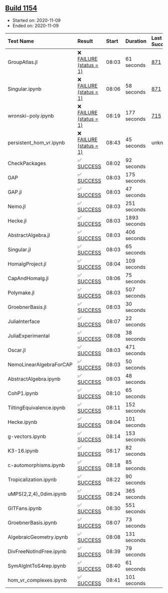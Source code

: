 ## [Build 1154](https://oscarci.mathematik.uni-kl.de/job/oscar-stable/1154/)

* Started on: 2020-11-09
* Ended on: 2020-11-09

| Test Name    | Result | Start | Duration | Last Success | First Failure |
|:-------------|:-------|:------|:---------|:-------------|:--------------|
| GroupAtlas.jl | ❌ [FAILURE (status = 1)](https://oscarci.mathematik.uni-kl.de/job/oscar-stable/1154/artifact/logs/build-1154/GroupAtlas.jl.log) | 08:03 | 61 seconds | [871](https://oscarci.mathematik.uni-kl.de/job/oscar-stable/871/) | [872](https://oscarci.mathematik.uni-kl.de/job/oscar-stable/872/) |
| Singular.ipynb | ❌ [FAILURE (status = 1)](https://oscarci.mathematik.uni-kl.de/job/oscar-stable/1154/artifact/logs/build-1154/Singular.ipynb.log) | 08:06 | 58 seconds | [871](https://oscarci.mathematik.uni-kl.de/job/oscar-stable/871/) | [872](https://oscarci.mathematik.uni-kl.de/job/oscar-stable/872/) |
| wronski-poly.ipynb | ❌ [FAILURE (status = 1)](https://oscarci.mathematik.uni-kl.de/job/oscar-stable/1154/artifact/logs/build-1154/wronski-poly.ipynb.log) | 08:19 | 177 seconds | [715](https://oscarci.mathematik.uni-kl.de/job/oscar-stable/715/) | [716](https://oscarci.mathematik.uni-kl.de/job/oscar-stable/716/) |
| persistent_hom_vr.ipynb | ❌ [FAILURE (status = 1)](https://oscarci.mathematik.uni-kl.de/job/oscar-stable/1154/artifact/logs/build-1154/persistent_hom_vr.ipynb.log) | 08:43 | 45 seconds | unknown | unknown |
| CheckPackages | ✅ [SUCCESS](https://oscarci.mathematik.uni-kl.de/job/oscar-stable/1154/artifact/logs/build-1154/CheckPackages.log) | 08:02 | 92 seconds |  |  |
| GAP | ✅ [SUCCESS](https://oscarci.mathematik.uni-kl.de/job/oscar-stable/1154/artifact/logs/build-1154/GAP.log) | 08:03 | 175 seconds |  |  |
| GAP.jl | ✅ [SUCCESS](https://oscarci.mathematik.uni-kl.de/job/oscar-stable/1154/artifact/logs/build-1154/GAP.jl.log) | 08:03 | 47 seconds |  |  |
| Nemo.jl | ✅ [SUCCESS](https://oscarci.mathematik.uni-kl.de/job/oscar-stable/1154/artifact/logs/build-1154/Nemo.jl.log) | 08:03 | 251 seconds |  |  |
| Hecke.jl | ✅ [SUCCESS](https://oscarci.mathematik.uni-kl.de/job/oscar-stable/1154/artifact/logs/build-1154/Hecke.jl.log) | 08:03 | 1893 seconds |  |  |
| AbstractAlgebra.jl | ✅ [SUCCESS](https://oscarci.mathematik.uni-kl.de/job/oscar-stable/1154/artifact/logs/build-1154/AbstractAlgebra.jl.log) | 08:03 | 406 seconds |  |  |
| Singular.jl | ✅ [SUCCESS](https://oscarci.mathematik.uni-kl.de/job/oscar-stable/1154/artifact/logs/build-1154/Singular.jl.log) | 08:03 | 65 seconds |  |  |
| HomalgProject.jl | ✅ [SUCCESS](https://oscarci.mathematik.uni-kl.de/job/oscar-stable/1154/artifact/logs/build-1154/HomalgProject.jl.log) | 08:04 | 109 seconds |  |  |
| CapAndHomalg.jl | ✅ [SUCCESS](https://oscarci.mathematik.uni-kl.de/job/oscar-stable/1154/artifact/logs/build-1154/CapAndHomalg.jl.log) | 08:06 | 75 seconds |  |  |
| Polymake.jl | ✅ [SUCCESS](https://oscarci.mathematik.uni-kl.de/job/oscar-stable/1154/artifact/logs/build-1154/Polymake.jl.log) | 08:03 | 507 seconds |  |  |
| GroebnerBasis.jl | ✅ [SUCCESS](https://oscarci.mathematik.uni-kl.de/job/oscar-stable/1154/artifact/logs/build-1154/GroebnerBasis.jl.log) | 08:03 | 30 seconds |  |  |
| JuliaInterface | ✅ [SUCCESS](https://oscarci.mathematik.uni-kl.de/job/oscar-stable/1154/artifact/logs/build-1154/JuliaInterface.log) | 08:07 | 22 seconds |  |  |
| JuliaExperimental | ✅ [SUCCESS](https://oscarci.mathematik.uni-kl.de/job/oscar-stable/1154/artifact/logs/build-1154/JuliaExperimental.log) | 08:08 | 38 seconds |  |  |
| Oscar.jl | ✅ [SUCCESS](https://oscarci.mathematik.uni-kl.de/job/oscar-stable/1154/artifact/logs/build-1154/Oscar.jl.log) | 08:03 | 471 seconds |  |  |
| NemoLinearAlgebraForCAP | ✅ [SUCCESS](https://oscarci.mathematik.uni-kl.de/job/oscar-stable/1154/artifact/logs/build-1154/NemoLinearAlgebraForCAP.log) | 08:03 | 50 seconds |  |  |
| AbstractAlgebra.ipynb | ✅ [SUCCESS](https://oscarci.mathematik.uni-kl.de/job/oscar-stable/1154/artifact/logs/build-1154/AbstractAlgebra.ipynb.log) | 08:03 | 48 seconds |  |  |
| CohP1.ipynb | ✅ [SUCCESS](https://oscarci.mathematik.uni-kl.de/job/oscar-stable/1154/artifact/logs/build-1154/CohP1.ipynb.log) | 08:10 | 65 seconds |  |  |
| TiltingEquivalence.ipynb | ✅ [SUCCESS](https://oscarci.mathematik.uni-kl.de/job/oscar-stable/1154/artifact/logs/build-1154/TiltingEquivalence.ipynb.log) | 08:11 | 152 seconds |  |  |
| Hecke.ipynb | ✅ [SUCCESS](https://oscarci.mathematik.uni-kl.de/job/oscar-stable/1154/artifact/logs/build-1154/Hecke.ipynb.log) | 08:04 | 101 seconds |  |  |
| g-vectors.ipynb | ✅ [SUCCESS](https://oscarci.mathematik.uni-kl.de/job/oscar-stable/1154/artifact/logs/build-1154/g-vectors.ipynb.log) | 08:14 | 153 seconds |  |  |
| K3-16.ipynb | ✅ [SUCCESS](https://oscarci.mathematik.uni-kl.de/job/oscar-stable/1154/artifact/logs/build-1154/K3-16.ipynb.log) | 08:17 | 82 seconds |  |  |
| c-automorphisms.ipynb | ✅ [SUCCESS](https://oscarci.mathematik.uni-kl.de/job/oscar-stable/1154/artifact/logs/build-1154/c-automorphisms.ipynb.log) | 08:18 | 85 seconds |  |  |
| Tropicalization.ipynb | ✅ [SUCCESS](https://oscarci.mathematik.uni-kl.de/job/oscar-stable/1154/artifact/logs/build-1154/Tropicalization.ipynb.log) | 08:22 | 90 seconds |  |  |
| uMPS(2,2,4)_0dim.ipynb | ✅ [SUCCESS](https://oscarci.mathematik.uni-kl.de/job/oscar-stable/1154/artifact/logs/build-1154/uMPS-2-2-4-_0dim.ipynb.log) | 08:24 | 365 seconds |  |  |
| GITFans.ipynb | ✅ [SUCCESS](https://oscarci.mathematik.uni-kl.de/job/oscar-stable/1154/artifact/logs/build-1154/GITFans.ipynb.log) | 08:30 | 551 seconds |  |  |
| GroebnerBasis.ipynb | ✅ [SUCCESS](https://oscarci.mathematik.uni-kl.de/job/oscar-stable/1154/artifact/logs/build-1154/GroebnerBasis.ipynb.log) | 08:07 | 73 seconds |  |  |
| AlgebraicGeometry.ipynb | ✅ [SUCCESS](https://oscarci.mathematik.uni-kl.de/job/oscar-stable/1154/artifact/logs/build-1154/AlgebraicGeometry.ipynb.log) | 08:08 | 131 seconds |  |  |
| DivFreeNotIndFree.ipynb | ✅ [SUCCESS](https://oscarci.mathematik.uni-kl.de/job/oscar-stable/1154/artifact/logs/build-1154/DivFreeNotIndFree.ipynb.log) | 08:39 | 79 seconds |  |  |
| SymAlgIntToS4rep.ipynb | ✅ [SUCCESS](https://oscarci.mathematik.uni-kl.de/job/oscar-stable/1154/artifact/logs/build-1154/SymAlgIntToS4rep.ipynb.log) | 08:40 | 61 seconds |  |  |
| hom_vr_complexes.ipynb | ✅ [SUCCESS](https://oscarci.mathematik.uni-kl.de/job/oscar-stable/1154/artifact/logs/build-1154/hom_vr_complexes.ipynb.log) | 08:41 | 101 seconds |  |  |
